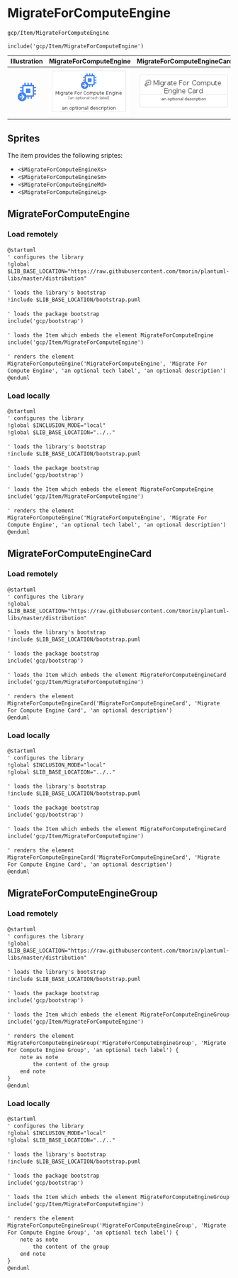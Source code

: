 # MigrateForComputeEngine


```text
gcp/Item/MigrateForComputeEngine
```

```text
include('gcp/Item/MigrateForComputeEngine')
```



| Illustration | MigrateForComputeEngine | MigrateForComputeEngineCard | MigrateForComputeEngineGroup |
| :---: | :---: | :---: | :---: |
| ![illustration for Illustration](../../gcp/Item/MigrateForComputeEngine.png) | ![illustration for MigrateForComputeEngine](../../gcp/Item/MigrateForComputeEngine.Local.png) | ![illustration for MigrateForComputeEngineCard](../../gcp/Item/MigrateForComputeEngineCard.Local.png) | ![illustration for MigrateForComputeEngineGroup](../../gcp/Item/MigrateForComputeEngineGroup.Local.png) |



## Sprites
The item provides the following sriptes:

- `<$MigrateForComputeEngineXs>`
- `<$MigrateForComputeEngineSm>`
- `<$MigrateForComputeEngineMd>`
- `<$MigrateForComputeEngineLg>`





## MigrateForComputeEngine

### Load remotely
```plantuml
@startuml
' configures the library
!global $LIB_BASE_LOCATION="https://raw.githubusercontent.com/tmorin/plantuml-libs/master/distribution"

' loads the library's bootstrap
!include $LIB_BASE_LOCATION/bootstrap.puml

' loads the package bootstrap
include('gcp/bootstrap')

' loads the Item which embeds the element MigrateForComputeEngine
include('gcp/Item/MigrateForComputeEngine')

' renders the element
MigrateForComputeEngine('MigrateForComputeEngine', 'Migrate For Compute Engine', 'an optional tech label', 'an optional description')
@enduml
```

### Load locally
```plantuml
@startuml
' configures the library
!global $INCLUSION_MODE="local"
!global $LIB_BASE_LOCATION="../.."

' loads the library's bootstrap
!include $LIB_BASE_LOCATION/bootstrap.puml

' loads the package bootstrap
include('gcp/bootstrap')

' loads the Item which embeds the element MigrateForComputeEngine
include('gcp/Item/MigrateForComputeEngine')

' renders the element
MigrateForComputeEngine('MigrateForComputeEngine', 'Migrate For Compute Engine', 'an optional tech label', 'an optional description')
@enduml
```

## MigrateForComputeEngineCard

### Load remotely
```plantuml
@startuml
' configures the library
!global $LIB_BASE_LOCATION="https://raw.githubusercontent.com/tmorin/plantuml-libs/master/distribution"

' loads the library's bootstrap
!include $LIB_BASE_LOCATION/bootstrap.puml

' loads the package bootstrap
include('gcp/bootstrap')

' loads the Item which embeds the element MigrateForComputeEngineCard
include('gcp/Item/MigrateForComputeEngine')

' renders the element
MigrateForComputeEngineCard('MigrateForComputeEngineCard', 'Migrate For Compute Engine Card', 'an optional description')
@enduml
```

### Load locally
```plantuml
@startuml
' configures the library
!global $INCLUSION_MODE="local"
!global $LIB_BASE_LOCATION="../.."

' loads the library's bootstrap
!include $LIB_BASE_LOCATION/bootstrap.puml

' loads the package bootstrap
include('gcp/bootstrap')

' loads the Item which embeds the element MigrateForComputeEngineCard
include('gcp/Item/MigrateForComputeEngine')

' renders the element
MigrateForComputeEngineCard('MigrateForComputeEngineCard', 'Migrate For Compute Engine Card', 'an optional description')
@enduml
```

## MigrateForComputeEngineGroup

### Load remotely
```plantuml
@startuml
' configures the library
!global $LIB_BASE_LOCATION="https://raw.githubusercontent.com/tmorin/plantuml-libs/master/distribution"

' loads the library's bootstrap
!include $LIB_BASE_LOCATION/bootstrap.puml

' loads the package bootstrap
include('gcp/bootstrap')

' loads the Item which embeds the element MigrateForComputeEngineGroup
include('gcp/Item/MigrateForComputeEngine')

' renders the element
MigrateForComputeEngineGroup('MigrateForComputeEngineGroup', 'Migrate For Compute Engine Group', 'an optional tech label') {
    note as note
        the content of the group
    end note
}
@enduml
```

### Load locally
```plantuml
@startuml
' configures the library
!global $INCLUSION_MODE="local"
!global $LIB_BASE_LOCATION="../.."

' loads the library's bootstrap
!include $LIB_BASE_LOCATION/bootstrap.puml

' loads the package bootstrap
include('gcp/bootstrap')

' loads the Item which embeds the element MigrateForComputeEngineGroup
include('gcp/Item/MigrateForComputeEngine')

' renders the element
MigrateForComputeEngineGroup('MigrateForComputeEngineGroup', 'Migrate For Compute Engine Group', 'an optional tech label') {
    note as note
        the content of the group
    end note
}
@enduml
```

